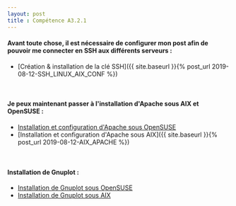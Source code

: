```yaml
---
layout: post
title : Compétence A3.2.1
---
```


#### __Avant toute chose, il est nécessaire de configurer mon post afin de pouvoir me connecter en SSH aux différents serveurs :__

- [Création & installation de la clé SSH]({{ site.baseurl }}{% post_url 2019-08-12-SSH_LINUX_AIX_CONF %})

&nbsp;
#### __Je peux maintenant passer à l'installation d'Apache sous AIX et OpenSUSE :__

- [Installation et configuration d'Apache sous OpenSUSE]()
- [Installation et configuration d'Apache sous AIX]({{ site.baseurl }}{% post_url 2019-08-12-AIX_APACHE %})

&nbsp;
####  __Installation de Gnuplot :__

- [Installation de Gnuplot sous OpenSUSE]()
- [Installation de Gnuplot sous AIX]()

